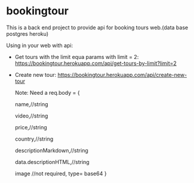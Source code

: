 # bookingtour
This is a back end project to provide api for booking tours web.(data base postgres heroku)

Using in your web with api:
- Get tours with the limit equa params with limit = 2:
  https://bookingtour.herokuapp.com/api/get-tours-by-limit?limit=2
- Create new tour:
  https://bookingtour.herokuapp.com/api/create-new-tour
  
  Note: Need a req.body = {
  
  name,//string
  
  video,//string
  
  price,//string
  
  country,//string
  
  descriptionMarkdown,//string
  
  data.descriptionHTML,//string
  
  image //not required, type= base64
  }
